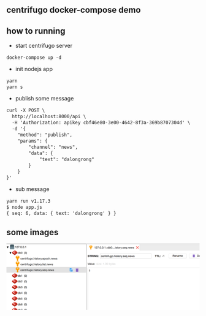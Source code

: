 ## centrifugo docker-compose demo

## how to running

* start centrifugo server

```code
docker-compose up -d
```

* init nodejs app

```code
yarn
yarn s
```

* publish some message

```code
curl -X POST \
  http://localhost:8000/api \
  -H 'Authorization: apikey cbf46e80-3e00-4642-8f3a-369b8707304d' \
  -d '{
    "method": "publish",
    "params": {
        "channel": "news",
        "data": {
            "text": "dalongrong"
        }
    }
}'
```

* sub message

```code
yarn run v1.17.3
$ node app.js
{ seq: 6, data: { text: 'dalongrong' } }
```

## some images

![images](./images/WX20190817-102249@2x.png)